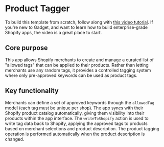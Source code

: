 # Product Tagger

To build this template from scratch, follow along with [this video tutorial](https://www.youtube.com/watch?v=opNY69HAE7U&pp=ygUWcHJvZHVjdCB0YWdnZXIgc2hvcGlmeQ%3D%3D). If you're new to Gadget, and want to learn how to build enterprise-grade Shopify apps, the video is a great place to start.

## Core purpose

This app allows Shopify merchants to create and manage a curated list of "allowed tags" that can be applied to their products. Rather than letting merchants use any random tags, it provides a controlled tagging system where only pre-approved keywords can be used as product tags.

## Key functionality

Merchants can define a set of approved keywords through the `allowedTag` model (each tag must be unique per shop). The app syncs with their Shopify product catalog automatically, giving them visibility into their products within the app interface. The `writeToShopify` action is used to write tag data back to Shopify, applying the approved tags to products based on merchant selections and product description. The product tagging operation is performed automatically when the product description is changed.
